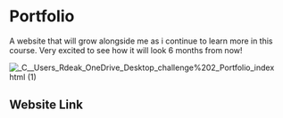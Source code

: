 # Portfolio

A website that will grow alongside me as i continue to learn more in this course. Very excited to see how it will look 6 months from now!

![_C__Users_Rdeak_OneDrive_Desktop_challenge%202_Portfolio_index html (1)](https://user-images.githubusercontent.com/106924254/175451030-a593efed-9b15-4f41-99fd-2ed4b488a533.png)

## Website Link

